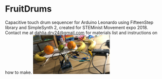 # FruitDrums
Capacitive touch drum sequencer for Arduino Leonardo using FifteenStep library and SimpleSynth 2, created for STEMinist Movement expo 2018.
Contact me at dahlia.dry24@gmail.com for materials list and instructions on how to make.
<img src="https://github.com/Dahlia-Dry/FruitDrums/blob/master/fruitdrums.JPG" width="50%" height="50%">
